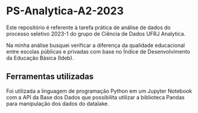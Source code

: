# PS-Analytica-A2-2023

Este repositório é referente à tarefa prática de análise de dados do processo seletivo 2023-1 do grupo de Ciência de Dados UFRJ Analytica.

Na minha análise busquei verificar a diferença da qualidade educacional entre escolas públicas e privadas com base no Índice de Desenvolvimento da Educação Básica (Ideb).

## Ferramentas utilizadas
Foi utilizada a linguagem de programação Python em um Jupyter Notebook com a API da Base dos Dados que possibilita utilizar a biblioteca Pandas para manipulação dos dados do datalake.
